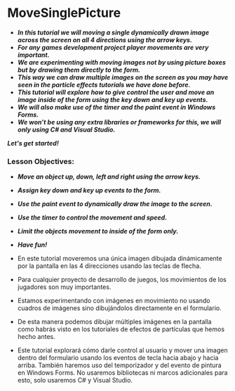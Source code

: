 # MoveSinglePicture

- **_In this tutorial we will moving a single dynamically drawn image across the screen on all 4 directions using the arrow keys._**
- **_For any games development project player movements are very important._**
- **_We are experimenting with moving images not by using picture boxes but by drawing them directly to the form._**
- **_This way we can draw multiple images on the screen as you may have seen in the particle effects tutorials we have done before._**
- **_This tutorial will explore how to give control the user and move an image inside of the form using the key down and key up events._**
- **_We will also make use of the timer and the paint event in Windows Forms._**
- **_We won’t be using any extra libraries or frameworks for this, we will only using C# and  Visual Studio._**

**_Let's get started!_**


### Lesson Objectives:

- **_Move an object up, down, left and right using the arrow keys._**
- **_Assign key down and key up events to the form._**
- **_Use the paint event to dynamically draw the image to the screen._**
- **_Use the timer to control the movement and speed._**
- **_Limit the objects movement to inside of the form only._**
- **_Have fun!_**

- En este tutorial moveremos una única imagen dibujada dinámicamente por la pantalla en las 4 direcciones usando las teclas de flecha.
- Para cualquier proyecto de desarrollo de juegos, los movimientos de los jugadores son muy importantes.
- Estamos experimentando con imágenes en movimiento no usando cuadros de imágenes sino dibujándolos directamente en el formulario.
- De esta manera podemos dibujar múltiples imágenes en la pantalla como habrás visto en los tutoriales de efectos de partículas que hemos hecho antes.
- Este tutorial explorará cómo darle control al usuario y mover una imagen dentro del formulario usando los eventos de tecla hacia abajo y hacia arriba.
También haremos uso del temporizador y del evento de pintura en Windows Forms.
No usaremos bibliotecas ni marcos adicionales para esto, solo usaremos C# y Visual Studio.
